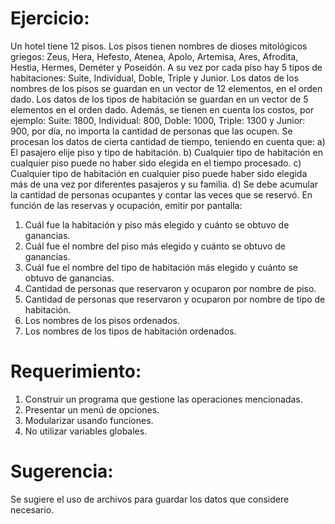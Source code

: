 # Ejercicio: 
Un hotel tiene 12 pisos. Los pisos tienen nombres de dioses mitológicos griegos: Zeus, Hera, Hefesto, Atenea, Apolo, Artemisa, Ares, Afrodita, Hestia, Hermes, Deméter y Poseidón. A su vez por cada piso hay 5 tipos de habitaciones: Suite, Individual, Doble, Triple y Junior.
Los datos de los nombres de los pisos se guardan en un vector de 12 elementos, en el orden dado.
Los datos de los tipos de habitación se guardan en un vector de 5 elementos en el orden dado.
Además, se tienen en cuenta los costos, por ejemplo: Suite: 1800, Individual: 800, Doble: 1000, Triple: 1300 y Junior: 900, por día, no importa la cantidad de personas que las ocupen.
Se procesan los datos de cierta cantidad de tiempo, teniendo en cuenta que:
a) El pasajero elije piso y tipo de habitación.
b) Cualquier tipo de habitación en cualquier piso puede no haber sido elegida en el tiempo procesado.
c) Cualquier tipo de habitación en cualquier piso puede haber sido elegida más de una vez por diferentes pasajeros y su familia.
d) Se debe acumular la cantidad de personas ocupantes y contar las veces que se reservó.
En función de las reservas y ocupación, emitir por pantalla:
1. Cuál fue la habitación y piso más elegido y cuánto se obtuvo de ganancias.
2. Cuál fue el nombre del piso más elegido y cuánto se obtuvo de ganancias.
3. Cuál fue el nombre del tipo de habitación más elegido y cuánto se obtuvo de ganancias.
4. Cantidad de personas que reservaron y ocuparon por nombre de piso.
5. Cantidad de personas que reservaron y ocuparon por nombre de tipo de habitación.
6. Los nombres de los pisos ordenados.
7. Los nombres de los tipos de habitación ordenados.
# Requerimiento:
1. Construir un programa que gestione las operaciones mencionadas.
2. Presentar un menú de opciones.
3. Modularizar usando funciones.
4. No utilizar variables globales.
# Sugerencia: 
Se sugiere el uso de archivos para guardar los datos que considere necesario.
